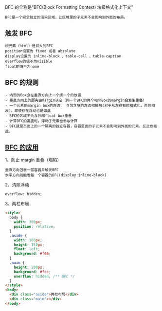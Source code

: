 BFC 的全称是“BFC(Block Formatting Context) 块级格式化上下文”

    BFC是一个完全独立的渲染区域，让区域里的子元素不会影响到外面的布局。

## 触发 BFC

    根元素（html）是最大的BFC
    position设置为 fixed 或者 absolute
    display设置为 inline-block 、table-cell 、table-caption
    overflow的值不为visible
    float的值不为none

## BFC 的规则

    - 内部的Box会在垂直方向上一个接一个的放置
    - 垂直方向上的距离由margin决定（同一个BFC的两个相邻Box的margin会发生重叠）
    - 一个元素的margin box的左边， 与包含块的左边相接触(对于从左往右的格式化，否则相反)。即使存在浮动也是如此
    - BFC的区域不会与外部float box重叠
    - 计算BFC的高度时，浮动子元素也参与计算
    - BFC就是页面上的一个隔离的独立容器，容器里面的子元素不会影响到外面的元素。反之也如此。

## [BFC 的应用](https://github.com/zuopf769/notebook/blob/master/fe/BFC%E5%8E%9F%E7%90%86%E5%89%96%E6%9E%90/README.md)

1、防止 margin 重叠（塌陷）

    垂直方向包裹一层容器并触发BFC
    水平方向则触发每一个容器的BFC(display:inline-block)

2、清除浮动

    overflow: hidden;

3、两栏布局

```html
<style>
  body {
    width: 300px;
    position: relative;
  }
  .aside {
    width: 100px;
    height: 150px;
    float: left;
    background: #f66;
  }
  .main {
    height: 200px;
    background: #fcc;
    overflow: hidden; /** BFC */
  }
</style>
<body>
  <div class="aside">两栏布局</div>
  <div class="main"></div>
</body>
```
